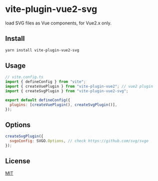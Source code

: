 # vite-plugin-vue2-svg

load SVG files as Vue components, for Vue2.x only.

## Install

```bash
yarn install vite-plugin-vue2-svg
```

## Usage

```js
// vite.config.ts
import { defineConfig } from "vite";
import { createVuePlugin } from "vite-plugin-vue2"; // vue2 plugin
import { createSvgPlugin } from "vite-plugin-vue2-svg";

export default defineConfig({
  plugins: [createVuePlugin(), createSvgPlugin()],
});
```

## Options

```js
createSvgPlugin({
  svgoConfig: SVGO.Options, // check https://github.com/svg/svgo
});
```

## License

[MIT](LICENSE)
